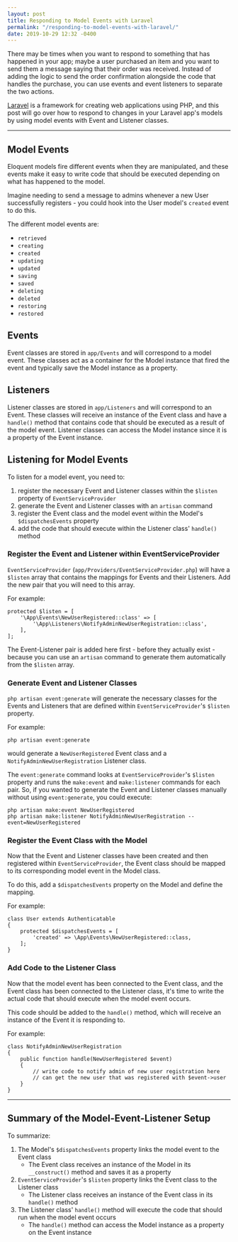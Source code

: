 ```yaml
---
layout: post
title: Responding to Model Events with Laravel
permalink: "/responding-to-model-events-with-laravel/"
date: 2019-10-29 12:32 -0400
---
```

There may be times when you want to respond to something that has happened in your app; maybe a user purchased an item and you want to send them a message saying that their order was received. Instead of adding the logic to send the order confirmation alongside the code that handles the purchase, you can use events and event listeners to separate the two actions.

[Laravel](https://laravel.com/) is a framework for creating web applications using PHP, and this post will go over how to respond to changes in your Laravel app's models by using model events with Event and Listener classes.

---
## Model Events

Eloquent models fire different events when they are manipulated, and these events make it easy to write code that should be executed depending on what has happened to the model.  

Imagine needing to send a message to admins whenever a new User successfully registers - you could hook into the User model's ```created``` event to do this.  

The different model events are:
* ```retrieved```
* ```creating```
* ```created```
* ```updating```
* ```updated```
* ```saving```
* ```saved```
* ```deleting```
* ```deleted```
* ```restoring```
* ```restored```



## Events

Event classes are stored in ```app/Events``` and will correspond to a model event. These classes act as a container for the Model instance that fired the event and typically save the Model instance as a property.



## Listeners
Listener classes are stored in ```app/Listeners``` and will correspond to an Event. These classes will receive an instance of the Event class and have a ```handle()``` method that contains code that should be executed as a result of the model event. Listener classes can access the Model instance since it is a property of the Event instance.



## Listening for Model Events
To listen for a model event, you need to:
1. register the necessary Event and Listener classes within the ```$listen``` property of ```EventServiceProvider```
2. generate the Event and Listener classes with an ```artisan``` command
3. register the Event class and the model event within the Model's ```$dispatchesEvents``` property
4. add the code that should execute within the Listener class' ```handle()``` method


### Register the Event and Listener within EventServiceProvider

```EventServiceProvider``` (```app/Providers/EventServiceProvider.php```) will have a ```$listen``` array that contains the mappings for Events and their Listeners. Add the new pair that you will need to this array.

For example:
```
protected $listen = [
    '\App\Events\NewUserRegistered::class' => [
        '\App\Listeners\NotifyAdminNewUserRegistration::class',
    ],
];
```
The Event-Listener pair is added here first - before they actually exist - because you can use an ```artisan``` command to generate them automatically from the ```$listen``` array.


### Generate Event and Listener Classes

```php artisan event:generate``` will generate the necessary classes for the Events and Listeners that are defined within ```EventServiceProvider```'s ```$listen``` property.

For example:
```
php artisan event:generate
```
would generate a ```NewUserRegistered``` Event class and a ```NotifyAdminNewUserRegistration``` Listener class.

The ```event:generate``` command looks at ```EventServiceProvider```'s ```$listen``` property and runs the ```make:event``` and ```make:listener``` commands for each pair. So, if you wanted to generate the Event and Listener classes manually without using ```event:generate```, you could execute:
```
php artisan make:event NewUserRegistered
php artisan make:listener NotifyAdminNewUserRegistration --event=NewUserRegistered
```


### Register the Event Class with the Model

Now that the Event and Listener classes have been created and then registered within ```EventServiceProvider```, the Event class should be mapped to its corresponding model event in the Model class.

To do this, add a ```$dispatchesEvents``` property on the Model and define the mapping.

For example:
```
class User extends Authenticatable
{
    protected $dispatchesEvents = [
        'created' => \App\Events\NewUserRegistered::class,
    ];
}
```


### Add Code to the Listener Class

Now that the model event has been connected to the Event class, and the Event class has been connected to the Listener class, it's time to write the actual code that should execute when the model event occurs.

This code should be added to the ```handle()``` method, which will receive an instance of the Event it is responding to.

For example:
```
class NotifyAdminNewUserRegistration
{
    public function handle(NewUserRegistered $event)
    {
        // write code to notify admin of new user registration here
        // can get the new user that was registered with $event->user
    }
}
```


---

## Summary of the Model-Event-Listener Setup

To summarize:
1. The Model's ```$dispatchesEvents``` property links the model event to the Event class  
    * The Event class receives an instance of the Model in its ```__construct()``` method and saves it as a property
2. ```EventServiceProvider```'s ```$listen``` property links the Event class to the Listener class
    * The Listener class receives an instance of the Event class in its ```handle()``` method
3. The Listener class' ```handle()``` method will execute the code that should run when the model event occurs
    * The ```handle()``` method can access the Model instance as a property on the Event instance